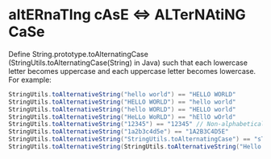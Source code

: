 # altERnaTIng cAsE <=> ALTerNAtiNG CaSe

Define String.prototype.toAlternatingCase (StringUtils.toAlternatingCase(String) in Java) such that each lowercase letter becomes uppercase and each uppercase letter becomes lowercase. For example:
``` java
StringUtils.toAlternativeString("hello world") == "HELLO WORLD"
StringUtils.toAlternativeString("HELLO WORLD") == "hello world"
StringUtils.toAlternativeString("hello WORLD") == "HELLO world"
StringUtils.toAlternativeString("HeLLo WoRLD") == "hEllO wOrld"
StringUtils.toAlternativeString("12345") == "12345" // Non-alphabetical characters are unaffected
StringUtils.toAlternativeString("1a2b3c4d5e") == "1A2B3C4D5E"
StringUtils.toAlternativeString("StringUtils.toAlternatingCase") == "sTRINGuTILS.TOaLTERNATINGcASE"
StringUtils.toAlternativeString(StringUtils.toAlternativeString("Hello World")) == "Hello World" // When method is called twice, should return original string
```

